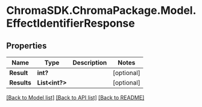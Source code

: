 # ChromaSDK.ChromaPackage.Model.EffectIdentifierResponse
## Properties

Name | Type | Description | Notes
------------ | ------------- | ------------- | -------------
**Result** | **int?** |  | [optional] 
**Results** | **List&lt;int?&gt;** |  | [optional] 

[[Back to Model list]](../README.md#documentation-for-models) [[Back to API list]](../README.md#documentation-for-api-endpoints) [[Back to README]](../README.md)

